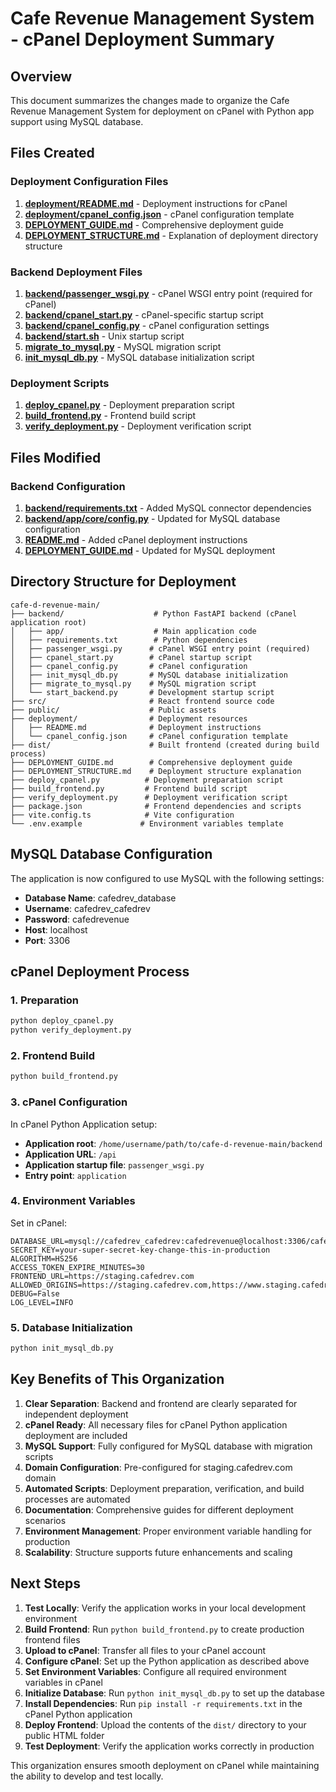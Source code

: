 # Cafe Revenue Management System - cPanel Deployment Summary

## Overview

This document summarizes the changes made to organize the Cafe Revenue Management System for deployment on cPanel with Python app support using MySQL database.

## Files Created

### Deployment Configuration Files
1. **[deployment/README.md](file:///D:/Qoder/cafe-d-revenue-main/deployment/README.md)** - Deployment instructions for cPanel
2. **[deployment/cpanel_config.json](file:///D:/Qoder/cafe-d-revenue-main/deployment/cpanel_config.json)** - cPanel configuration template
3. **[DEPLOYMENT_GUIDE.md](file:///D:/Qoder/cafe-d-revenue-main/DEPLOYMENT_GUIDE.md)** - Comprehensive deployment guide
4. **[DEPLOYMENT_STRUCTURE.md](file:///D:/Qoder/cafe-d-revenue-main/DEPLOYMENT_STRUCTURE.md)** - Explanation of deployment directory structure

### Backend Deployment Files
1. **[backend/passenger_wsgi.py](file:///D:/Qoder/cafe-d-revenue-main/backend/passenger_wsgi.py)** - cPanel WSGI entry point (required for cPanel)
2. **[backend/cpanel_start.py](file:///D:/Qoder/cafe-d-revenue-main/backend/cpanel_start.py)** - cPanel-specific startup script
3. **[backend/cpanel_config.py](file:///D:/Qoder/cafe-d-revenue-main/backend/cpanel_config.py)** - cPanel configuration settings
4. **[backend/start.sh](file:///D:/Qoder/cafe-d-revenue-main/backend/start.sh)** - Unix startup script
5. **[migrate_to_mysql.py](file:///D:/Qoder/cafe-d-revenue-main/migrate_to_mysql.py)** - MySQL migration script
6. **[init_mysql_db.py](file:///D:/Qoder/cafe-d-revenue-main/init_mysql_db.py)** - MySQL database initialization script

### Deployment Scripts
1. **[deploy_cpanel.py](file:///D:/Qoder/cafe-d-revenue-main/deploy_cpanel.py)** - Deployment preparation script
2. **[build_frontend.py](file:///D:/Qoder/cafe-d-revenue-main/build_frontend.py)** - Frontend build script
3. **[verify_deployment.py](file:///D:/Qoder/cafe-d-revenue-main/verify_deployment.py)** - Deployment verification script

## Files Modified

### Backend Configuration
1. **[backend/requirements.txt](file:///D:/Qoder/cafe-d-revenue-main/backend/requirements.txt)** - Added MySQL connector dependencies
2. **[backend/app/core/config.py](file:///D:/Qoder/cafe-d-revenue-main/backend/app/core/config.py)** - Updated for MySQL database configuration
3. **[README.md](file:///D:/Qoder/cafe-d-revenue-main/README.md)** - Added cPanel deployment instructions
4. **[DEPLOYMENT_GUIDE.md](file:///D:/Qoder/cafe-d-revenue-main/DEPLOYMENT_GUIDE.md)** - Updated for MySQL deployment

## Directory Structure for Deployment

```
cafe-d-revenue-main/
├── backend/                    # Python FastAPI backend (cPanel application root)
│   ├── app/                    # Main application code
│   ├── requirements.txt        # Python dependencies
│   ├── passenger_wsgi.py      # cPanel WSGI entry point (required)
│   ├── cpanel_start.py        # cPanel startup script
│   ├── cpanel_config.py       # cPanel configuration
│   ├── init_mysql_db.py       # MySQL database initialization
│   ├── migrate_to_mysql.py    # MySQL migration script
│   └── start_backend.py       # Development startup script
├── src/                       # React frontend source code
├── public/                    # Public assets
├── deployment/                # Deployment resources
│   ├── README.md              # Deployment instructions
│   └── cpanel_config.json     # cPanel configuration template
├── dist/                      # Built frontend (created during build process)
├── DEPLOYMENT_GUIDE.md        # Comprehensive deployment guide
├── DEPLOYMENT_STRUCTURE.md    # Deployment structure explanation
├── deploy_cpanel.py          # Deployment preparation script
├── build_frontend.py         # Frontend build script
├── verify_deployment.py      # Deployment verification script
├── package.json              # Frontend dependencies and scripts
├── vite.config.ts            # Vite configuration
└── .env.example             # Environment variables template
```

## MySQL Database Configuration

The application is now configured to use MySQL with the following settings:
- **Database Name**: cafedrev_database
- **Username**: cafedrev_cafedrev
- **Password**: cafedrevenue
- **Host**: localhost
- **Port**: 3306

## cPanel Deployment Process

### 1. Preparation
```bash
python deploy_cpanel.py
python verify_deployment.py
```

### 2. Frontend Build
```bash
python build_frontend.py
```

### 3. cPanel Configuration
In cPanel Python Application setup:
- **Application root**: `/home/username/path/to/cafe-d-revenue-main/backend`
- **Application URL**: `/api`
- **Application startup file**: `passenger_wsgi.py`
- **Entry point**: `application`

### 4. Environment Variables
Set in cPanel:
```
DATABASE_URL=mysql://cafedrev_cafedrev:cafedrevenue@localhost:3306/cafedrev_database
SECRET_KEY=your-super-secret-key-change-this-in-production
ALGORITHM=HS256
ACCESS_TOKEN_EXPIRE_MINUTES=30
FRONTEND_URL=https://staging.cafedrev.com
ALLOWED_ORIGINS=https://staging.cafedrev.com,https://www.staging.cafedrev.com
DEBUG=False
LOG_LEVEL=INFO
```

### 5. Database Initialization
```bash
python init_mysql_db.py
```

## Key Benefits of This Organization

1. **Clear Separation**: Backend and frontend are clearly separated for independent deployment
2. **cPanel Ready**: All necessary files for cPanel Python application deployment are included
3. **MySQL Support**: Fully configured for MySQL database with migration scripts
4. **Domain Configuration**: Pre-configured for staging.cafedrev.com domain
5. **Automated Scripts**: Deployment preparation, verification, and build processes are automated
6. **Documentation**: Comprehensive guides for different deployment scenarios
7. **Environment Management**: Proper environment variable handling for production
8. **Scalability**: Structure supports future enhancements and scaling

## Next Steps

1. **Test Locally**: Verify the application works in your local development environment
2. **Build Frontend**: Run `python build_frontend.py` to create production frontend files
3. **Upload to cPanel**: Transfer all files to your cPanel account
4. **Configure cPanel**: Set up the Python application as described above
5. **Set Environment Variables**: Configure all required environment variables in cPanel
6. **Initialize Database**: Run `python init_mysql_db.py` to set up the database
7. **Install Dependencies**: Run `pip install -r requirements.txt` in the cPanel Python application
8. **Deploy Frontend**: Upload the contents of the `dist/` directory to your public HTML folder
9. **Test Deployment**: Verify the application works correctly in production

This organization ensures smooth deployment on cPanel while maintaining the ability to develop and test locally.